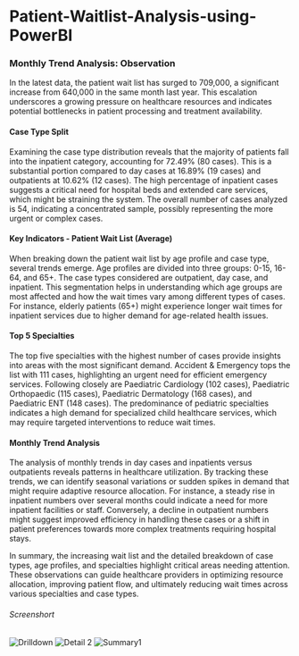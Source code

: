 # Patient-Waitlist-Analysis-using-PowerBI
### Monthly Trend Analysis: Observation

In the latest data, the patient wait list has surged to 709,000, a significant increase from 640,000 in the same month last year. This escalation underscores a growing pressure on healthcare resources and indicates potential bottlenecks in patient processing and treatment availability.

#### Case Type Split

Examining the case type distribution reveals that the majority of patients fall into the inpatient category, accounting for 72.49% (80 cases). This is a substantial portion compared to day cases at 16.89% (19 cases) and outpatients at 10.62% (12 cases). The high percentage of inpatient cases suggests a critical need for hospital beds and extended care services, which might be straining the system. The overall number of cases analyzed is 54, indicating a concentrated sample, possibly representing the more urgent or complex cases.

#### Key Indicators - Patient Wait List (Average)

When breaking down the patient wait list by age profile and case type, several trends emerge. Age profiles are divided into three groups: 0-15, 16-64, and 65+. The case types considered are outpatient, day case, and inpatient. This segmentation helps in understanding which age groups are most affected and how the wait times vary among different types of cases. For instance, elderly patients (65+) might experience longer wait times for inpatient services due to higher demand for age-related health issues.

#### Top 5 Specialties

The top five specialties with the highest number of cases provide insights into areas with the most significant demand. Accident & Emergency tops the list with 111 cases, highlighting an urgent need for efficient emergency services. Following closely are Paediatric Cardiology (102 cases), Paediatric Orthopaedic (115 cases), Paediatric Dermatology (168 cases), and Paediatric ENT (148 cases). The predominance of pediatric specialties indicates a high demand for specialized child healthcare services, which may require targeted interventions to reduce wait times.

#### Monthly Trend Analysis

The analysis of monthly trends in day cases and inpatients versus outpatients reveals patterns in healthcare utilization. By tracking these trends, we can identify seasonal variations or sudden spikes in demand that might require adaptive resource allocation. For instance, a steady rise in inpatient numbers over several months could indicate a need for more inpatient facilities or staff. Conversely, a decline in outpatient numbers might suggest improved efficiency in handling these cases or a shift in patient preferences towards more complex treatments requiring hospital stays.

In summary, the increasing wait list and the detailed breakdown of case types, age profiles, and specialties highlight critical areas needing attention. These observations can guide healthcare providers in optimizing resource allocation, improving patient flow, and ultimately reducing wait times across various specialties and case types.


###### Screenshort
![Drilldown](https://github.com/PreranaRokade/Patient-Waitlist-Analysis-using-PowerBI/assets/168730729/ee82c6fb-a364-4571-aee5-1724a8759aa3)
![Detail 2](https://github.com/PreranaRokade/Patient-Waitlist-Analysis-using-PowerBI/assets/168730729/525ea5b2-9292-440f-87b7-ade8b0fe5b14)
![Summary1](https://github.com/PreranaRokade/Patient-Waitlist-Analysis-using-PowerBI/assets/168730729/5f3734d3-6d30-4a56-9ed1-d8a676d8f1e3)

